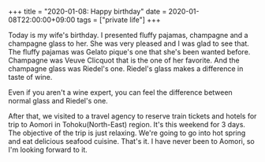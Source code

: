 +++
title =  "2020-01-08: Happy birthday"
date = 2020-01-08T22:00:00+09:00
tags = ["private life"]
+++

Today is my wife's birthday.
I presented fluffy pajamas, champagne and a champagne glass to her.
She was very pleased and I was glad to see that.
The fluffy pajamas was Gelato pique's one that she's been wanted before.
Champagne was Veuve Clicquot that is the one of her favorite.
And the champagne glass was Riedel's one.
Riedel's glass makes a difference in taste of wine.

Even if you aren't a wine expert,
you can feel the difference between normal glass and Riedel's one.

After that, we visited to a travel agency to reserve train tickets and hotels
for trip to Aomori in Tohoku(North-East) region.
It's this weekend for 3 days.
The objective of the trip is just relaxing.
We're going to go into hot spring and eat delicious seafood cuisine.
That's it.
I have never been to Aomori, so I'm looking forward to it.
